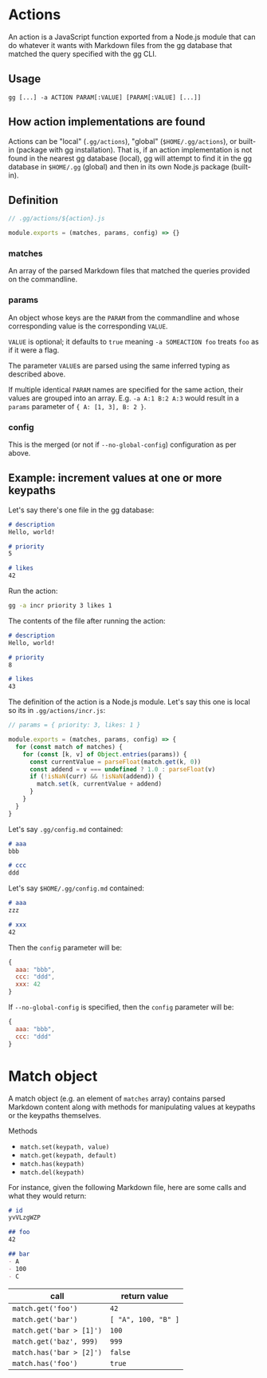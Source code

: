 # Actions

An action is a JavaScript function exported from a Node.js module that can do whatever it wants
with Markdown files from the gg database that matched the query specified with the gg CLI.

## Usage

`gg [...] -a ACTION PARAM[:VALUE] [PARAM[:VALUE] [...]]`

## How action implementations are found

Actions can be "local" (`.gg/actions`), "global" (`$HOME/.gg/actions`), or
built-in (package with gg installation).  That is, if an action implementation
is not found in the nearest gg database (local), gg will attempt to find it in
the gg database in `$HOME/.gg` (global) and then in its own Node.js package
(built-in).

## Definition

```javascript
// .gg/actions/${action}.js

module.exports = (matches, params, config) => {}
```

### matches

An array of the parsed Markdown files that matched the queries provided on the commandline.

### params

An object whose keys are the `PARAM` from the commandline and whose corresponding value
is the corresponding `VALUE`.

`VALUE` is optional; it defaults to `true` meaning `-a SOMEACTION foo` treats `foo` as if it
were a flag.

The parameter `VALUE`s are parsed using the same inferred typing as described above.

If multiple identical `PARAM` names are specified for the same action, their
values are grouped into an array.  E.g. `-a A:1 B:2 A:3` would result in a
`params` parameter of `{ A: [1, 3], B: 2 }`.

### config

This is the merged (or not if `--no-global-config`) configuration as per above.

## Example: increment values at one or more keypaths

Let's say there's one file in the gg database:

```markdown
# description
Hello, world!

# priority
5

# likes
42
```

Run the action:

```sh
gg -a incr priority 3 likes 1
```

The contents of the file after running the action:

```markdown
# description
Hello, world!

# priority
8

# likes
43
```

The definition of the action is a Node.js module.
Let's say this one is local so its in `.gg/actions/incr.js`:

```javascript
// params = { priority: 3, likes: 1 }

module.exports = (matches, params, config) => {
  for (const match of matches) {
    for (const [k, v] of Object.entries(params)) {
      const currentValue = parseFloat(match.get(k, 0))
      const addend = v === undefined ? 1.0 : parseFloat(v)
      if (!isNaN(curr) && !isNaN(addend)) {
        match.set(k, currentValue + addend)
      }
    }
  }
}
```

Let's say `.gg/config.md` contained:

```markdown
# aaa
bbb

# ccc
ddd
```

Let's say `$HOME/.gg/config.md` contained:

```markdown
# aaa
zzz

# xxx
42
```

Then the `config` parameter will be:

```javascript
{
  aaa: "bbb",
  ccc: "ddd",
  xxx: 42
}
```

If `--no-global-config` is specified, then the `config` parameter will be:

```javascript
{
  aaa: "bbb",
  ccc: "ddd"
}
```

# Match object

A match object (e.g. an element of `matches` array) contains parsed Markdown
content along with methods for manipulating values at keypaths or the keypaths
themselves.

Methods

- `match.set(keypath, value)`
- `match.get(keypath, default)`
- `match.has(keypath)`
- `match.del(keypath)`

For instance, given the following Markdown file, here are some calls and what they would return:

```markdown
# id
yvVLzgWZP

## foo
42

## bar
- A
- 100
- C
```

call                     | return value
-------------------------|-----------------
`match.get('foo')`       | `42`
`match.get('bar')`       | `[ "A", 100, "B" ]`
`match.get('bar > [1]')` | `100`
`match.get('baz', 999)`  | `999`
`match.has('bar > [2]')` | `false`
`match.has('foo')`       | `true`

